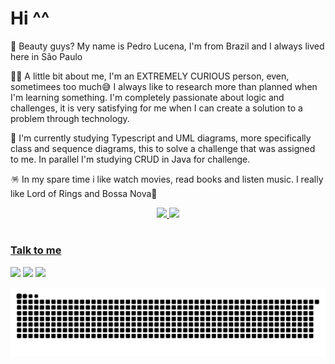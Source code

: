 # Hi ^^

<p align="left"> 
  👋 Beauty guys? My name is Pedro Lucena, I'm from Brazil and I always lived here in São Paulo 
</p>

<p align="left"> 
  👨‍🦱 A little bit about me, I'm an EXTREMELY CURIOUS person, even, sometimees too much😅 I always like to research more than planned when I'm learning something. I'm completely passionate about logic and challenges, it is very satisfying for me when I can create a solution to a problem through technology. 
</p>

<p align="left"> 
  📖 I'm currently studying Typescript and UML diagrams, more specifically class and sequence diagrams, this to solve a challenge that was assigned to me. In parallel I'm studying CRUD in Java for challenge.
</p>

<p align="left">
  🪅 In my spare time i like watch movies, read books and listen music. I really like Lord of Rings and Bossa Nova🥰
</p>

<div align="center">
  <a href="https://github.com/pedrohlucena">
  <img height="175em" src="https://github-readme-stats.vercel.app/api?username=pedrohlucena&show_icons=true&theme=cobalt2&include_all_commits=true&count_private=true"/>
  <img height="175em" src="https://github-readme-stats.vercel.app/api/top-langs/?username=pedrohlucena&layout=compact&langs_count=7&theme=cobalt2"/>
</div>
  
#

### Talk to me 

<div>
  <a href = "https://api.whatsapp.com/send?phone=11972669231"><img src="https://img.shields.io/badge/WhatsApp-25D366?style=for-the-badge&logo=whatsapp&logoColor=white" target="_blank"></a>
  <a href = "mailto:pedrohlucena413@gmail.com"><img src="https://img.shields.io/badge/-Gmail-%23333?style=for-the-badge&logo=gmail&logoColor=white" target="_blank"></a>
  <a href="https://www.linkedin.com/in/pedrohlucena1/" target="_blank"><img src="https://img.shields.io/badge/-LinkedIn-%230077B5?style=for-the-badge&logo=linkedin&logoColor=white" target="_blank"></a> 
</div>
 
  ![Snake animation](https://github.com/pedrohlucena/pedrohlucena/blob/output/github-contribution-grid-snake.svg)
 
</div>
